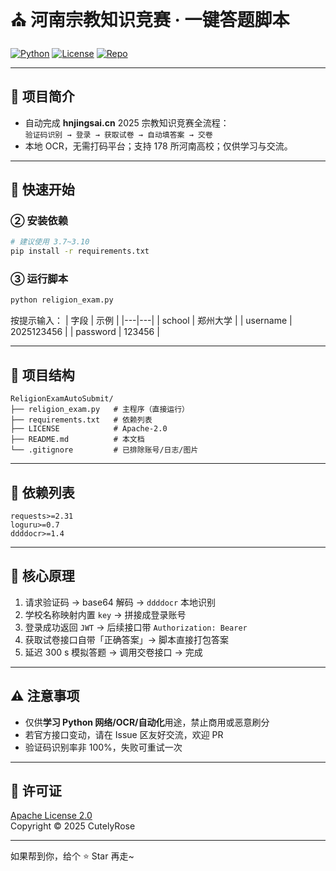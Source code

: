 # ⛪ 河南宗教知识竞赛 · 一键答题脚本

[![Python](https://img.shields.io/badge/Python-≥3.7-blue)](https://www.python.org/)
[![License](https://img.shields.io/badge/License-Apache--2.0-green)](LICENSE)
[![Repo](https://img.shields.io/badge/GitHub-ReligionExamAutoSubmit-orange?logo=github)](https://github.com/CutelyRose/henan_ReligionExam)

---

## 📌 项目简介
- 自动完成 **hnjingsai.cn** 2025 宗教知识竞赛全流程：  
  `验证码识别 → 登录 → 获取试卷 → 自动填答案 → 交卷`
- 本地 OCR，无需打码平台；支持 178 所河南高校；仅供学习与交流。

---

## 🚀 快速开始



### ② 安装依赖
```bash
# 建议使用 3.7~3.10
pip install -r requirements.txt
```

### ③ 运行脚本
```bash
python religion_exam.py
```
按提示输入：
| 字段 | 示例 |
|---|---|
| school | 郑州大学 |
| username | 2025123456 |
| password | 123456 |

---

## 📂 项目结构
```
ReligionExamAutoSubmit/
├── religion_exam.py   # 主程序（直接运行）
├── requirements.txt   # 依赖列表
├── LICENSE            # Apache-2.0
├── README.md          # 本文档
└── .gitignore         # 已排除账号/日志/图片
```

---

## 🔧 依赖列表
```
requests>=2.31
loguru>=0.7
ddddocr>=1.4
```

---

## 🧪 核心原理
1. 请求验证码 → base64 解码 → `ddddocr` 本地识别
2. 学校名称映射内置 `key` → 拼接成登录账号
3. 登录成功返回 `JWT` → 后续接口带 `Authorization: Bearer`
4. 获取试卷接口自带「正确答案」→ 脚本直接打包答案
5. 延迟 300 s 模拟答题 → 调用交卷接口 → 完成

---

## ⚠️ 注意事项
- 仅供**学习 Python 网络/OCR/自动化**用途，禁止商用或恶意刷分
- 若官方接口变动，请在 Issue 区友好交流，欢迎 PR
- 验证码识别率非 100%，失败可重试一次

---

## 📜 许可证
[Apache License 2.0](LICENSE)  
Copyright © 2025 CutelyRose

---

如果帮到你，给个 ⭐ Star 再走~
```
